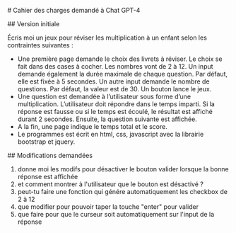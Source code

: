# Cahier des charges demandé à Chat GPT-4

## Version initiale

Écris moi un jeux pour réviser les multiplication à un enfant selon les contraintes suivantes :

- Une première page demande le choix des livrets à réviser. Le choix se fait dans des cases à cocher. Les nombres vont de 2 à 12. Un input demande également la durée maximale de chaque question. Par défaut, elle est fixée à 5 secondes. Un autre input demande le nombre de questions. Par défaut, la valeur est de 30. Un bouton lance le jeux.
- Une question est demandée à l’utilisateur sous forme d’une multiplication. L’utilisateur doit répondre dans le temps imparti. Si la réponse est fausse ou si le temps est écoulé, le résultat est affiché durant 2 secondes. Ensuite, la question suivante est affichée.
- A la fin, une page indique le temps total et le score.
- Le programmes est écrit en html, css, javascript avec la librairie bootstrap et jquery.

## Modifications demandées

1. donne moi les modifs pour désactiver le bouton valider lorsque la bonne réponse est affichée
2. et comment montrer à l'utilisateur que le bouton est désactivé ?
3. peut-tu faire une fonction qui génére automatiquement les checkbox de 2 à 12
4. que modifier pour pouvoir taper la touche "enter" pour valider
5. que faire pour que le curseur soit automatiquement sur l'input de la réponse